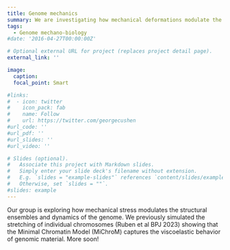 ```yaml
---
title: Genome mechanics
summary: We are investigating how mechanical deformations modulate the structures and dynamics of the human genome.
tags:
  - Genome mechano-biology
#date: '2016-04-27T00:00:00Z'

# Optional external URL for project (replaces project detail page).
external_link: ''

image:
  caption: 
  focal_point: Smart

#links:
#  - icon: twitter
#    icon_pack: fab
#    name: Follow
#    url: https://twitter.com/georgecushen
#url_code: ''
#url_pdf: ''
#url_slides: ''
#url_video: ''

# Slides (optional).
#   Associate this project with Markdown slides.
#   Simply enter your slide deck's filename without extension.
#   E.g. `slides = "example-slides"` references `content/slides/example-slides.md`.
#   Otherwise, set `slides = ""`.
#slides: example
---
```

Our group is exploring how mechanical stress modulates the structural ensembles and dynamics of the genome.  We previously simulated the stretching of individual chromosomes (Ruben et al BPJ 2023) showing that the Minimal Chromatin Model (MiChroM) captures the viscoelastic behavior of genomic material.  More soon!
